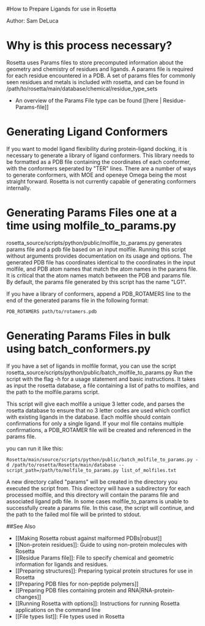 #How to Prepare Ligands for use in Rosetta

Author:  Sam DeLuca

Why is this process necessary?
==============================

Rosetta uses Params files to store precomputed information about the geometry and chemistry of residues and ligands. A params file is required for each residue encountered in a PDB. A set of params files for commonly seen residues and metals is included with rosetta, and can be found in /path/to/rosetta/main/database/chemical/residue\_type\_sets

* An overview of the Params File type can be found [[here | Residue-Params-file]]

Generating Ligand Conformers
============================

If you want to model ligand flexibility during protein-ligand docking, it is necessary to generate a library of ligand conformers. This library needs to be formatted as a PDB file containing the coordinates of each conformer, with the conformers seperated by "TER" lines. There are a number of ways to generate conformers, with MOE and openeye Omega being the most straight forward. Rosetta is not currently capable of generating conformers internally.

Generating Params Files one at a time using molfile\_to\_params.py
==================================================================

rosetta\_source/scripts/python/public/molfile\_to\_params.py generates params file and a pdb file based on an input molfile. Running this script without arguments provides documentation on its usage and options. The generated PDB file has coordinates identical to the coordinates in the input molfile, and PDB atom names that match the atom names in the params file. It is critical that the atom names match between the PDB and params file. By default, the params file generated by this script has the name "LG1".

If you have a library of conformers, append a PDB\_ROTAMERS line to the end of the generated params file in the following format:

```
PDB_ROTAMERS path/to/rotamers.pdb
```

Generating Params Files in bulk using batch\_conformers.py
==========================================================

If you have a set of ligands in molfile format, you can use the script rosetta\_source/scripts/python/public/batch\_molfile\_to\_params.py Run the script with the flag -h for a usage statement and basic instructions. It takes as input the rosetta database, a file containing a list of paths to molfiles, and the path to the molfile.params script.

This script will give each molfile a unique 3 letter code, and parses the rosetta database to ensure that no 3 letter codes are used which conflict with existing ligands in the database. Each molfile should contain confirmations for only a single ligand. If your mol file contains multiple confirmations, a PDB\_ROTAMER file will be created and referenced in the params file.

you can run it like this:

```
Rosetta/main/source/scripts/python/public/batch_molfile_to_params.py -d /path/to/rosetta/Rosetta/main/database --script_path=/path/to/molfile_to_params.py list_of_molfiles.txt
```

A new directory called "params" will be created in the directory you executed the script from. This directory will have a subdirectory for each processed molfile, and this directory will contain the params file and associated ligand pdb file. In some cases molfile\_to\_params is unable to successfully create a params file. In this case, the script will continue, and the path to the failed mol file will be printed to stdout.

##See Also

* [[Making Rosetta robust against malformed PDBs|robust]]
* [[Non-protein residues]]: Guide to using non-protein molecules with Rosetta
* [[Residue Params file]]: File to specify chemical and geometric information for ligands and residues.
* [[Preparing structures]]: Preparing typical protein structures for use in Rosetta
* [[Preparing PDB files for non-peptide polymers]]
* [[Preparing PDB files containing protein and RNA|RNA-protein-changes]]
* [[Running Rosetta with options]]: Instructions for running Rosetta applications on the command line
* [[File types list]]: File types used in Rosetta

